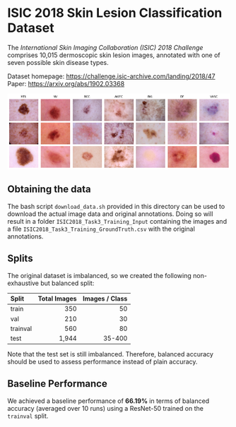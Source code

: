 # ISIC 2018 Skin Lesion Classification Dataset

The _International Skin Imaging Collaboration (ISIC) 2018 Challenge_ comprises 10,015 dermoscopic skin lesion images, annotated with one of seven possible skin disease types.

Dataset homepage: <https://challenge.isic-archive.com/landing/2018/47>  
Paper: <https://arxiv.org/abs/1902.03368>

![Example images from ISIC 2018](example_images.png)


## Obtaining the data

The bash script `download_data.sh` provided in this directory can be used to download the actual image data and original annotations.
Doing so will result in a folder `ISIC2018_Task3_Training_Input` containing the images and a file `ISIC2018_Task3_Training_GroundTruth.csv` with the original annotations.


## Splits

The original dataset is imbalanced, so we created the following non-exhaustive but balanced split:

|   Split   | Total Images | Images / Class |
|:----------|-------------:|---------------:|
| train     |          350 |             50 |
| val       |          210 |             30 |
| trainval  |          560 |             80 |
| test      |        1,944 |         35-400 |

Note that the test set is still imbalanced.
Therefore, balanced accuracy should be used to assess performance instead of plain accuracy.


## Baseline Performance

We achieved a baseline performance of **66.19%** in terms of balanced accuracy (averaged over 10 runs) using a ResNet-50 trained on the `trainval` split.
